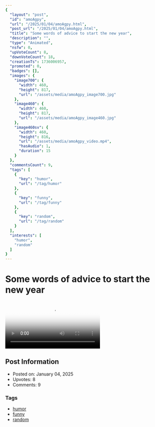 ```yaml
---
{
  "layout": "post",
  "id": "amoAgpy",
  "url": "/2025/01/04/amoAgpy.html",
  "post_url": "/2025/01/04/amoAgpy.html",
  "title": "Some words of advice to start the new year",
  "description": "",
  "type": "Animated",
  "nsfw": 0,
  "upVoteCount": 8,
  "downVoteCount": 18,
  "creationTs": 1736006957,
  "promoted": 0,
  "badges": [],
  "images": {
    "image700": {
      "width": 460,
      "height": 817,
      "url": "/assets/media/amoAgpy_image700.jpg"
    },
    "image460": {
      "width": 460,
      "height": 817,
      "url": "/assets/media/amoAgpy_image460.jpg"
    },
    "image460sv": {
      "width": 460,
      "height": 816,
      "url": "/assets/media/amoAgpy_video.mp4",
      "hasAudio": 1,
      "duration": 15
    }
  },
  "commentsCount": 9,
  "tags": [
    {
      "key": "humor",
      "url": "/tag/humor"
    },
    {
      "key": "funny",
      "url": "/tag/funny"
    },
    {
      "key": "random",
      "url": "/tag/random"
    }
  ],
  "interests": [
    "humor",
    "random"
  ]
}
---
```


# Some words of advice to start the new year

<video controls playsinline loop poster="/assets/media/amoAgpy_image460.jpg">
  <source src="/assets/media/amoAgpy_video.mp4" type="video/mp4">
  Your browser does not support the video tag.
</video>

## Post Information

- Posted on: January 04, 2025
- Upvotes: 8
- Comments: 9

### Tags

- [humor](/tag/humor)
- [funny](/tag/funny)
- [random](/tag/random)
